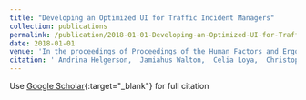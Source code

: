 ```yaml
---
title: "Developing an Optimized UI for Traffic Incident Managers"
collection: publications
permalink: /publication/2018-01-01-Developing-an-Optimized-UI-for-Traffic-Incident-Managers
date: 2018-01-01
venue: 'In the proceedings of Proceedings of the Human Factors and Ergonomics Society Annual Meeting'
citation: ' Andrina Helgerson,  Jamiahus Walton,  Celia Loya,  Christopher Kawell,  Katherine Atwell,  Quinn Monaghan,  Lakshay Ahuja,  Hesham Hassan,  Stephen Gilbert,  Anuj Sharma, &quot;Developing an Optimized UI for Traffic Incident Managers.&quot; In the proceedings of Proceedings of the Human Factors and Ergonomics Society Annual Meeting, 2018.'
---
```

Use [Google Scholar](https://scholar.google.com/scholar?q=Developing+an+Optimized+UI+for+Traffic+Incident+Managers){:target="_blank"} for full citation